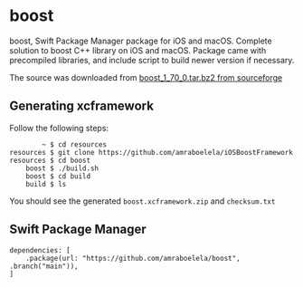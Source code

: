 # boost

boost, Swift Package Manager package for iOS and macOS. Complete solution to boost C++ library on iOS and macOS. Package came with precompiled libraries, and include script to build newer version if necessary.

The source was downloaded from [boost_1_70_0.tar.bz2 from sourceforge](http://sourceforge.net/projects/boost/files/boost/1.70.0/boost_1_70_0.tar.bz2)

## Generating xcframework
Follow the following steps:

            ~ $ cd resources
    resources $ git clone https://github.com/amraboelela/iOSBoostFramework
    resources $ cd boost
        boost $ ./build.sh
        boost $ cd build
        build $ ls

You should see the generated `boost.xcframework.zip` and `checksum.txt`

## Swift Package Manager

    dependencies: [
        .package(url: "https://github.com/amraboelela/boost", .branch("main")),
    ]
